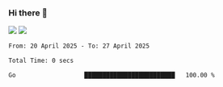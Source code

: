 ### Hi there 👋️

![](https://komarev.com/ghpvc/?username=Loner1024)
![](https://hit.yhype.me/github/profile?account_id=20189164)

<!--START_SECTION:waka-->

```txt
From: 20 April 2025 - To: 27 April 2025

Total Time: 0 secs

Go                   █████████████████████████   100.00 %
```

<!--END_SECTION:waka-->



